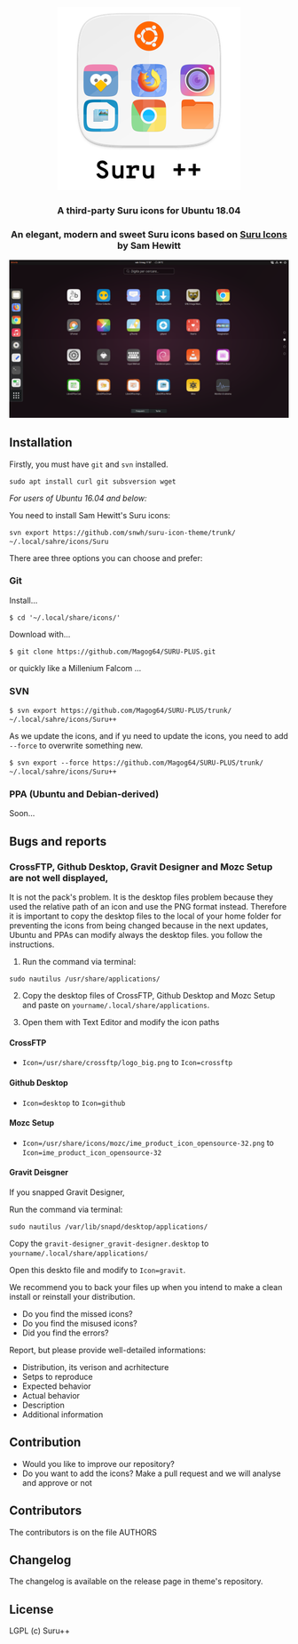 <p align="center"> 
<img src="Title.png" alt="Title">
</p>

<h3 align="center">A third-party Suru icons for Ubuntu 18.04</h3>

<h3 align="center">An elegant, modern and sweet Suru icons based on <a href="https://snwh.org/suru">Suru Icons</a> by Sam Hewitt</h3>

![Screenshot](screenshot.png)

## Installation

Firstly, you must have `git` and `svn` installed. 

```shell
sudo apt install curl git subsversion wget
```

*For users of Ubuntu 16.04 and below:*

You need to install Sam Hewitt's Suru icons:

```shell
svn export https://github.com/snwh/suru-icon-theme/trunk/ ~/.local/sahre/icons/Suru
```

There aree three options you can choose and prefer:

### Git

Install...

```shell
$ cd '~/.local/share/icons/'
```

Download with...

```shell
$ git clone https://github.com/Magog64/SURU-PLUS.git
```

or quickly like a Millenium Falcom ...

### SVN 

```shell
$ svn export https://github.com/Magog64/SURU-PLUS/trunk/ ~/.local/sahre/icons/Suru++
```

As we update the icons, and if yu need to update the icons, you need to add `--force` to overwrite something new.

```shell
$ svn export --force https://github.com/Magog64/SURU-PLUS/trunk/ ~/.local/sahre/icons/Suru++
```

### PPA (Ubuntu and Debian-derived)

Soon...

## Bugs and reports

### CrossFTP, Github Desktop, Gravit Designer and Mozc Setup are not well displayed, 

It is not the pack's problem. It is the desktop files problem because they used the relative path of an icon and use the PNG format instead. Therefore it is important to copy the desktop files to the local of your home folder for preventing the icons from being changed because in the next updates, Ubuntu and PPAs can modify always the desktop files. you follow the instructions.

1. Run the command via terminal:

```shell
sudo nautilus /usr/share/applications/
```

2. Copy the desktop files of CrossFTP, Github Desktop and Mozc Setup and paste on `yourname/.local/share/applications`.

3. Open them with Text Editor and modify the icon paths

#### CrossFTP
* `Icon=/usr/share/crossftp/logo_big.png` to `Icon=crossftp`

#### Github Desktop
* `Icon=desktop` to `Icon=github`

#### Mozc Setup
* `Icon=/usr/share/icons/mozc/ime_product_icon_opensource-32.png` to `Icon=ime_product_icon_opensource-32`

#### Gravit Deisgner

If you snapped Gravit Designer, 

Run the command via terminal:

```shell
sudo nautilus /var/lib/snapd/desktop/applications/
```

Copy the `gravit-designer_gravit-designer.desktop` to `yourname/.local/share/applications/`

Open this deskto file and modify to `Icon=gravit`.

We recommend you to back your files up when you intend to make a clean install or reinstall your distribution.

* Do you find the missed icons?
* Do you find the misused icons?
* Did you find the errors?

Report, but please provide well-detailed informations:

* Distribution, its verison and acrhitecture
* Setps to reproduce
* Expected behavior
* Actual behavior
* Description
* Additional information

## Contribution

* Would you like to improve our repository?
* Do you want to add the icons? Make a pull request and we will analyse and approve or not

## Contributors

The contributors is on the file AUTHORS

## Changelog

The changelog is available on the release page in theme's repository.

## License

LGPL (c) Suru++